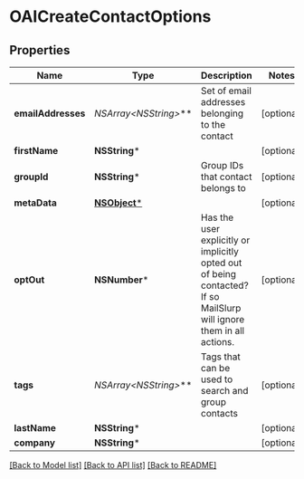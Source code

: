 # OAICreateContactOptions

## Properties
Name | Type | Description | Notes
------------ | ------------- | ------------- | -------------
**emailAddresses** | **NSArray&lt;NSString*&gt;*** | Set of email addresses belonging to the contact | [optional] 
**firstName** | **NSString*** |  | [optional] 
**groupId** | **NSString*** | Group IDs that contact belongs to | [optional] 
**metaData** | [**NSObject***](.md) |  | [optional] 
**optOut** | **NSNumber*** | Has the user explicitly or implicitly opted out of being contacted? If so MailSlurp will ignore them in all actions. | [optional] 
**tags** | **NSArray&lt;NSString*&gt;*** | Tags that can be used to search and group contacts | [optional] 
**lastName** | **NSString*** |  | [optional] 
**company** | **NSString*** |  | [optional] 

[[Back to Model list]](../README.md#documentation-for-models) [[Back to API list]](../README.md#documentation-for-api-endpoints) [[Back to README]](../README.md)


